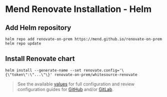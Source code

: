 # Mend Renovate Installation - Helm

## Add Helm repository

```shell
helm repo add renovate-on-prem https://mend.github.io/renovate-on-prem
helm repo update
```

## Install Renovate chart

```shell
helm install --generate-name --set renovate.config='\{\"token\":\"...\"\}' renovate-on-prem/whitesource-renovate
```

> See the available [values](../helm-charts/whitesource-renovate/values.yaml) for full configuration and review 
> configuration guides for [GitHub](./configuration-github.md) and/or [GitLab](./configuration-gitlab.md).
